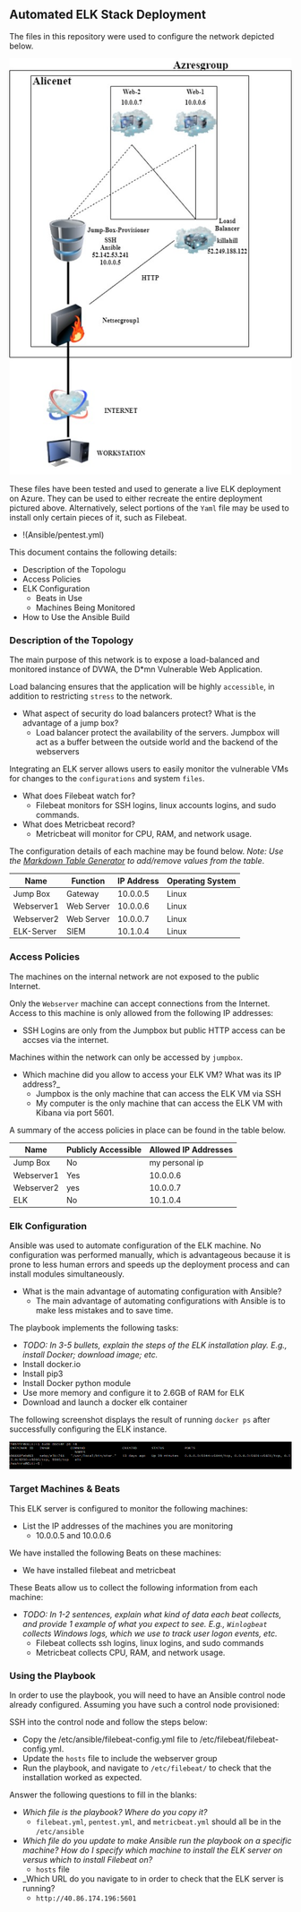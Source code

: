 
## Automated ELK Stack Deployment

The files in this repository were used to configure the network depicted below.

![Cloud-Security Diagram](Diagrams/AzureArch.jpg)

These files have been tested and used to generate a live ELK deployment on Azure. They can be used to either recreate the entire deployment pictured above. Alternatively, select portions of the `Yaml` file may be used to install only certain pieces of it, such as Filebeat.

  - !(Ansible/pentest.yml)

This document contains the following details:
- Description of the Topologu
- Access Policies
- ELK Configuration
  - Beats in Use
  - Machines Being Monitored
- How to Use the Ansible Build


### Description of the Topology

The main purpose of this network is to expose a load-balanced and monitored instance of DVWA, the D*mn Vulnerable Web Application.

Load balancing ensures that the application will be highly `accessible`, in addition to restricting `stress` to the network.
- What aspect of security do load balancers protect? What is the advantage of a jump box?
  - Load balancer protect the availability of the servers. Jumpbox will act as a buffer between the outside world and the backend of the webservers

Integrating an ELK server allows users to easily monitor the vulnerable VMs for changes to the `configurations` and system `files`.
- What does Filebeat watch for?
  - Filebeat monitors for SSH logins, linux accounts logins, and sudo commands.
- What does Metricbeat record?
  - Metricbeat will monitor for CPU, RAM, and network usage.

The configuration details of each machine may be found below.
_Note: Use the [Markdown Table Generator](http://www.tablesgenerator.com/markdown_tables) to add/remove values from the table_.

| Name     | Function | IP Address | Operating System |
|----------|----------|------------|------------------|
| Jump Box | Gateway  | 10.0.0.5  | Linux            |
| Webserver1    |  Web Server        |  10.0.0.6       |      Linux            |
| Webserver2 | Web Server         | 10.0.0.7     |       Linux           |
| ELK-Server  | SIEM        |  10.1.0.4 | Linux                  |

### Access Policies

The machines on the internal network are not exposed to the public Internet. 

Only the `Webserver` machine can accept connections from the Internet. Access to this machine is only allowed from the following IP addresses:
- SSH Logins are only from the Jumpbox but public HTTP access can be accses via the internet.

Machines within the network can only be accessed by `jumpbox`.
- Which machine did you allow to access your ELK VM? What was its IP address?_
  - Jumpbox is the only machine that can access the ELK VM via SSH
  - My computer is the only machine that can access the ELK VM with Kibana via port 5601.

A summary of the access policies in place can be found in the table below.

| Name     | Publicly Accessible | Allowed IP Addresses |
|----------|---------------------|----------------------|
| Jump Box | No            | my personal ip    |
|  Webserver1        |        Yes             |     10.0.0.6
|Webserver2|yes|10.0.0.7
|   ELK       |            No         |              10.1.0.4        |

### Elk Configuration

Ansible was used to automate configuration of the ELK machine. No configuration was performed manually, which is advantageous because it is prone to less human errors and speeds up the deployment process and can install modules simultaneously.
- What is the main advantage of automating configuration with Ansible?
    - The main advantage of automating configurations with Ansible is to make less mistakes and to save time. 

The playbook implements the following tasks:
- _TODO: In 3-5 bullets, explain the steps of the ELK installation play. E.g., install Docker; download image; etc._
- Install docker.io
- Install pip3
- Install Docker python module
- Use more memory and configure it to 2.6GB of RAM for ELK
- Download and launch a docker elk container

The following screenshot displays the result of running `docker ps` after successfully configuring the ELK instance.

![Docker Diagram](Diagrams/docker.PNG)

### Target Machines & Beats
This ELK server is configured to monitor the following machines:
- List the IP addresses of the machines you are monitoring
  - 10.0.0.5 and 10.0.0.6 

We have installed the following Beats on these machines:
- We have installed filebeat and metricbeat

These Beats allow us to collect the following information from each machine:
- _TODO: In 1-2 sentences, explain what kind of data each beat collects, and provide 1 example of what you expect to see. E.g., `Winlogbeat` collects Windows logs, which we use to track user logon events, etc._
  -  Filebeat collects ssh logins, linux logins, and sudo commands
  -  Metricbeat collects CPU, RAM, and network usage.

### Using the Playbook
In order to use the playbook, you will need to have an Ansible control node already configured. Assuming you have such a control node provisioned: 

SSH into the control node and follow the steps below:
- Copy the /etc/ansible/filebeat-config.yml file to /etc/filebeat/filebeat-config.yml.
- Update the `hosts` file to include the webserver group
- Run the playbook, and navigate to `/etc/filebeat/` to check that the installation worked as expected.

Answer the following questions to fill in the blanks:
- _Which file is the playbook? Where do you copy it?_
  - `filebeat.yml`, `pentest.yml`, and `metricbeat.yml` should all be in the `/etc/ansible`
- _Which file do you update to make Ansible run the playbook on a specific machine? How do I specify which machine to install the ELK server on versus which to install Filebeat on?_
  -  `hosts` file 
- _Which URL do you navigate to in order to check that the ELK server is running?
  -  `http://40.86.174.196:5601`  
